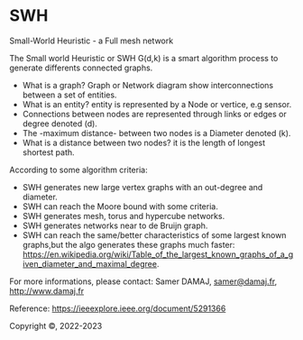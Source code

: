 # SWH
Small-World Heuristic - a Full mesh network

The Small world Heuristic or SWH G(d,k) is a smart algorithm process to generate differents connected graphs.

* What is a graph? Graph or Network diagram show interconnections between a set of entities.
* What is an entity? entity is represented by a Node or vertice, e.g sensor.
* Connections between nodes are represented through links or edges or degree denoted (d).
* The -maximum distance- between two nodes is a Diameter denoted (k).
* What is a distance between two nodes? it is the length of longest shortest path.

According to some algorithm criteria:
* SWH generates new large vertex graphs with an out-degree and diameter.
* SWH can reach the Moore bound with some criteria.
* SWH generates mesh, torus and hypercube networks.
* SWH generates networks near to de Bruijn graph.
* SWH can reach the same/better characteristics of some largest known graphs,but the algo generates these graphs much faster:
https://en.wikipedia.org/wiki/Table_of_the_largest_known_graphs_of_a_given_diameter_and_maximal_degree.

For more informations, please contact: Samer DAMAJ, samer@damaj.fr, http://www.damaj.fr

Reference: https://ieeexplore.ieee.org/document/5291366

Copyright ©, 2022-2023
